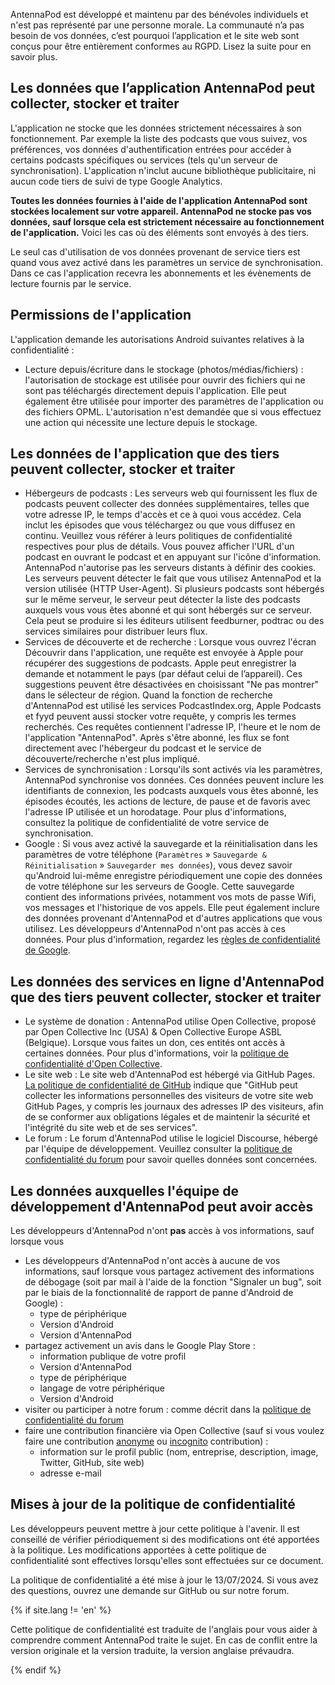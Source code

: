 AntennaPod est développé et maintenu par des bénévoles individuels et n'est pas représenté par une personne morale. La communauté n’a pas besoin de vos données, c’est pourquoi l’application et le site web sont conçus pour être entièrement conformes au RGPD. Lisez la suite pour en savoir plus.

## Les données que l’application AntennaPod peut collecter, stocker et traiter

L'application ne stocke que les données strictement nécessaires à son fonctionnement. Par exemple la liste des podcasts que vous suivez, vos préférences, vos données d'authentification entrées pour accéder à certains podcasts spécifiques ou services (tels qu'un serveur de synchronisation). L'application n'inclut aucune bibliothèque publicitaire, ni aucun code tiers de suivi de type Google Analytics.

**Toutes les données fournies à l'aide de l'application AntennaPod sont stockées localement sur votre appareil. AntennaPod ne stocke pas vos données, sauf lorsque cela est strictement nécessaire au fonctionnement de l'application.** Voici les cas où des éléments sont envoyés à des tiers.

Le seul cas d'utilisation de vos données provenant de service tiers est quand vous avez activé dans les paramètres un service de synchronisation. Dans ce cas l'application recevra les abonnements et les évènements de lecture fournis par le service.

## Permissions de l'application

L'application demande les autorisations Android suivantes relatives à la confidentialité :

- Lecture depuis/écriture dans le stockage (photos/médias/fichiers) : l'autorisation de stockage est utilisée pour ouvrir des fichiers qui ne sont pas téléchargés directement depuis l'application. Elle peut également être utilisée pour importer des paramètres de l'application ou des fichiers OPML. L'autorisation n'est demandée que si vous effectuez une action qui nécessite une lecture depuis le stockage.

## Les données de l'application que des tiers peuvent collecter, stocker et traiter

- Hébergeurs de podcasts : Les serveurs web qui fournissent les flux de podcasts peuvent collecter des données supplémentaires, telles que votre adresse IP, le temps d'accès et ce à quoi vous accédez. Cela inclut les épisodes que vous téléchargez ou que vous diffusez en continu. Veuillez vous référer à leurs politiques de confidentialité respectives pour plus de détails. Vous pouvez afficher l'URL d'un podcast en ouvrant le podcast et en appuyant sur l'icône d'information. AntennaPod n'autorise pas les serveurs distants à définir des cookies. Les serveurs peuvent détecter le fait que vous utilisez AntennaPod et la version utilisée (HTTP User-Agent). Si plusieurs podcasts sont hébergés sur le même serveur, le serveur peut détecter la liste des podcasts auxquels vous vous êtes abonné et qui sont hébergés sur ce serveur. Cela peut se produire si les éditeurs utilisent feedburner, podtrac ou des services similaires pour distribuer leurs flux.
- Services de découverte et de recherche : Lorsque vous ouvrez l'écran Découvrir dans l'application, une requête est envoyée à Apple pour récupérer des suggestions de podcasts. Apple peut enregistrer la demande et notamment le pays (par défaut celui de l’appareil). Ces suggestions peuvent être désactivées en choisissant "Ne pas montrer" dans le sélecteur de région. Quand la fonction de recherche d'AntennaPod est utilisé les services PodcastIndex.org, Apple Podcasts et fyyd peuvent aussi stocker votre requête, y compris les termes recherchés. Ces requêtes contiennent l'adresse IP, l'heure et le nom de l'application "AntennaPod". Après s'être abonné, les flux se font directement avec l'hébergeur du podcast et le service de découverte/recherche n'est plus impliqué.
- Services de synchronisation : Lorsqu'ils sont activés via les paramètres, AntennaPod synchronise vos données. Ces données peuvent inclure les identifiants de connexion, les podcasts auxquels vous êtes abonné, les épisodes écoutés, les actions de lecture, de pause et de favoris avec l'adresse IP utilisée et un horodatage. Pour plus d'informations, consultez la politique de confidentialité de votre service de synchronisation.
- Google : Si vous avez activé la sauvegarde et la réinitialisation dans les paramètres de votre téléphone (`Paramètres` » `Sauvegarde & Réinitialisation` » `Sauvegarder mes données`), vous devez savoir qu'Android lui-même enregistre périodiquement une copie des données de votre téléphone sur les serveurs de Google. Cette sauvegarde contient des informations privées, notamment vos mots de passe Wifi, vos messages et l'historique de vos appels. Elle peut également inclure des données provenant d'AntennaPod et d'autres applications que vous utilisez. Les développeurs d'AntennaPod n'ont pas accès à ces données. Pour plus d'information, regardez les [règles de confidentialité de Google](https://policies.google.com).

## Les données des services en ligne d'AntennaPod que des tiers peuvent collecter, stocker et traiter

- Le système de donation : AntennaPod utilise Open Collective, proposé par Open Collective Inc (USA) & Open Collective Europe ASBL (Belgique). Lorsque vous faites un don, ces entités ont accès à certaines données. Pour plus d'informations, voir la [politique de confidentialité d'Open Collective](https://opencollective.com/privacypolicy).
- Le site web : Le site web d'AntennaPod est hébergé via GitHub Pages. [La politique de confidentialité de GitHub](https://docs.github.com/en/github/site-policy/github-privacy-statement#github-pages) indique que "GitHub peut collecter les informations personnelles des visiteurs de votre site web GitHub Pages, y compris les journaux des adresses IP des visiteurs, afin de se conformer aux obligations légales et de maintenir la sécurité et l'intégrité du site web et de ses services".
- Le forum : Le forum d'AntennaPod utilise le logiciel Discourse, hébergé par l'équipe de développement. Veuillez consulter la [politique de confidentialité du forum](https://forum.antennapod.org/privacy) pour savoir quelles données sont concernées.

## Les données auxquelles l'équipe de développement d'AntennaPod peut avoir accès

Les développeurs d'AntennaPod n'ont **pas** accès à vos informations, sauf lorsque vous

- Les développeurs d'AntennaPod n'ont accès à aucune de vos informations, sauf lorsque vous partagez activement des informations de débogage (soit par mail à l'aide de la fonction "Signaler un bug", soit par le biais de la fonctionnalité de rapport de panne d'Android de Google) :
   - type de périphérique
   - Version d'Android
   - Version d'AntennaPod
- partagez activement un avis dans le Google Play Store :
   - information publique de votre profil
   - Version d'AntennaPod
   - type de périphérique
   - langage de votre périphérique
   - Version d'Android
- visiter ou participer à notre forum : comme décrit dans la [politique de confidentialité du forum](https://forum.antennapod.org/privacy)
- faire une contribution financière via Open Collective (sauf si vous voulez faire une contribution [anonyme](https://docs.opencollective.com/help/financial-contributors/payments#contributing-as-a-guest) ou [incognito](https://docs.opencollective.com/help/financial-contributors/payments#select-a-contributor) contribution) :
   - information sur le profil public (nom, entreprise, description, image, Twitter, GitHub, site web)
   - adresse e-mail

## Mises à jour de la politique de confidentialité

Les développeurs peuvent mettre à jour cette politique à l'avenir. Il est conseillé de vérifier périodiquement si des modifications ont été apportées à la politique. Les modifications apportées à cette politique de confidentialité sont effectives lorsqu'elles sont effectuées sur ce document.

La politique de confidentialité a été mise à jour le 13/07/2024. Si vous avez des questions, ouvrez une demande sur GitHub ou sur notre forum.

{% if site.lang != 'en' %}

Cette politique de confidentialité est traduite de l'anglais pour vous aider à comprendre comment AntennaPod traite le sujet. En cas de conflit entre la version originale et la version traduite, la version anglaise prévaudra.

{% endif %}
